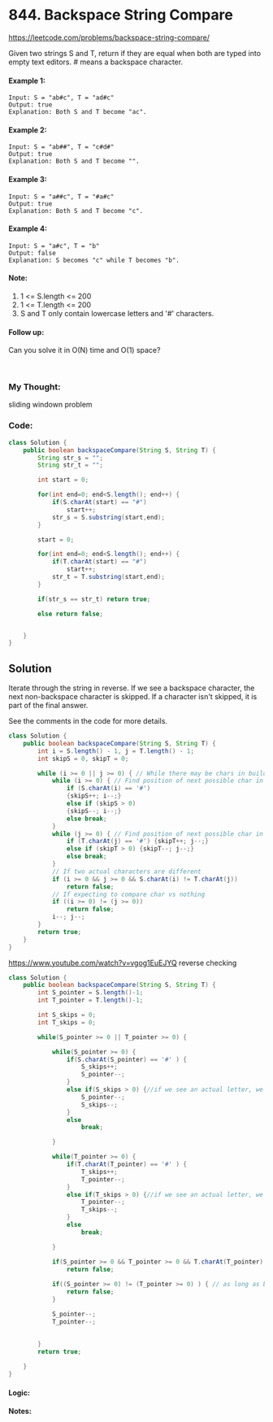 # 844. Backspace String Compare

https://leetcode.com/problems/backspace-string-compare/

Given two strings S and T, return if they are equal when both are typed into empty text editors. # means a backspace character.

#### Example 1:
```
Input: S = "ab#c", T = "ad#c"
Output: true
Explanation: Both S and T become "ac".
```

#### Example 2:
```
Input: S = "ab##", T = "c#d#"
Output: true
Explanation: Both S and T become "".
```

#### Example 3:
```
Input: S = "a##c", T = "#a#c"
Output: true
Explanation: Both S and T become "c".
```

#### Example 4:
```
Input: S = "a#c", T = "b"
Output: false
Explanation: S becomes "c" while T becomes "b".
```

#### Note:

1. 1 <= S.length <= 200
2. 1 <= T.length <= 200
3. S and T only contain lowercase letters and '#' characters.

#### Follow up:

Can you solve it in O(N) time and O(1) space?


<br>

### My Thought: 
sliding windown problem 



### Code: 
```java
class Solution {
    public boolean backspaceCompare(String S, String T) {
        String str_s = ""; 
        String str_t = ""; 

        int start = 0; 

        for(int end=0; end<S.length(); end++) {
            if(S.charAt(start) == "#")
                start++; 
            str_s = S.substring(start,end); 
        }

        start = 0; 

        for(int end=0; end<S.length(); end++) {
            if(T.charAt(start) == "#")
                start++; 
            str_t = T.substring(start,end); 
        }

        if(str_s == str_t) return true; 

        else return false; 


    }
}

```    


## Solution
Iterate through the string in reverse. If we see a backspace character, the next non-backspace character is skipped. If a character isn't skipped, it is part of the final answer.

See the comments in the code for more details.

```java
class Solution {
    public boolean backspaceCompare(String S, String T) {
        int i = S.length() - 1, j = T.length() - 1;
        int skipS = 0, skipT = 0;

        while (i >= 0 || j >= 0) { // While there may be chars in build(S) or build (T)
            while (i >= 0) { // Find position of next possible char in build(S)
                if (S.charAt(i) == '#') 
                {skipS++; i--;}
                else if (skipS > 0) 
                {skipS--; i--;}
                else break;
            }
            while (j >= 0) { // Find position of next possible char in build(T)
                if (T.charAt(j) == '#') {skipT++; j--;}
                else if (skipT > 0) {skipT--; j--;}
                else break;
            }
            // If two actual characters are different
            if (i >= 0 && j >= 0 && S.charAt(i) != T.charAt(j))
                return false;
            // If expecting to compare char vs nothing
            if ((i >= 0) != (j >= 0))
                return false;
            i--; j--;
        }
        return true;
    }
}
```

https://www.youtube.com/watch?v=vgog1EuEJYQ
reverse checking 

```java
class Solution {
    public boolean backspaceCompare(String S, String T) {
        int S_pointer = S.length()-1; 
        int T_pointer = T.length()-1; 

        int S_skips = 0; 
        int T_skips = 0;

        while(S_pointer >= 0 || T_pointer >= 0) {

            while(S_pointer >= 0) {
                if(S.charAt(S_pointer) == '#' ) {
                    S_skips++;
                    S_pointer--;  
                } 
                else if(S_skips > 0) {//if we see an actual letter, we need to do the skip
                    S_pointer--; 
                    S_skips--; 
                }
                else 
                    break; 

            }

            while(T_pointer >= 0) {
                if(T.charAt(T_pointer) == '#' ) {
                    T_skips++;
                    T_pointer--;  
                } 
                else if(T_skips > 0) {//if we see an actual letter, we need to do the skip
                    T_pointer--; 
                    T_skips--; 
                }
                else 
                    break; 

            }

            if(S_pointer >= 0 && T_pointer >= 0 && T.charAt(T_pointer) != S.charAt(S_pointer)) 
                return false; 
            
            if((S_pointer >= 0) != (T_pointer >= 0) ) { // as long as both pointers are bigger than 0 and not equal 
                return false; 
            }

            S_pointer--; 
            T_pointer--; 
            
                
        }
        return true; 

    }
}
```

#### Logic: 


#### Notes: 


